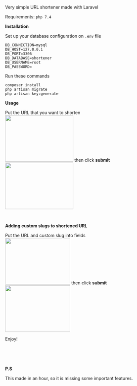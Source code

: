 Very simple URL shortener made with Laravel

Requirements: `php 7.4` 

<b>Installation</b>

Set up your database configuration on `.env` file

```
DB_CONNECTION=mysql
DB_HOST=127.0.0.1
DB_PORT=3306
DB_DATABASE=shortener
DB_USERNAME=root
DB_PASSWORD=
```

Run these commands

```
composer install
php artisan migrate
php artisan key:generate
```

<b>Usage</b>
    
Put the URL that you want to shorten
<br>
<img src="https://i.hizliresim.com/fIJCjv.png" width="220" height="150">  then click <b>submit</b>  <img src="https://i.hizliresim.com/zdf9a7.png" width="220" height="150">

<br>

<b>Adding custom slugs to shortened URL</b>

Put the URL and custom slug into fields
<br>
<img src="https://i.hizliresim.com/Ohdyzm.png" width="210" height="150">  then click <b>submit</b> <img src="https://i.hizliresim.com/Y62IOQ.png" width="210" height=150>


Enjoy!

<br>
<br>
<br>




<b>P.S</b>

This made in an hour, so it is missing some important features.
